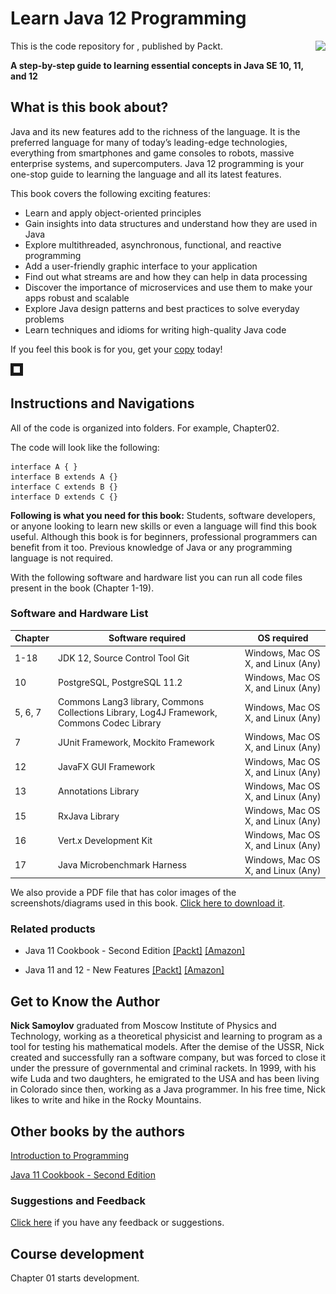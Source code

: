 # Learn Java 12 Programming

<a href="https://www.packtpub.com/application-development/learn-java-12-programming?utm_source=github&utm_medium=repository&utm_campaign="><img src="https://prod.packtpub.com/media/catalog/product/cache/e4d64343b1bc593f1c5348fe05efa4a6/b/1/b12965_mockupcover.png" height="256px" align="right"></a>

This is the code repository for [](https://www.packtpub.com/application-development/learn-java-12-programming?utm_source=github&utm_medium=repository&utm_campaign=), published by Packt.

**A step-by-step guide to learning essential concepts in Java SE 10, 11, and 12**

## What is this book about?
Java and its new features add to the richness of the language. It is the preferred language for many of today’s leading-edge technologies, everything from smartphones and game consoles to robots, massive enterprise systems, and supercomputers. Java 12 programming is your one-stop guide to learning the language and all its latest features.

This book covers the following exciting features:
* Learn and apply object-oriented principles
* Gain insights into data structures and understand how they are used in Java
* Explore multithreaded, asynchronous, functional, and reactive programming
* Add a user-friendly graphic interface to your application
* Find out what streams are and how they can help in data processing
* Discover the importance of microservices and use them to make your apps robust and scalable
* Explore Java design patterns and best practices to solve everyday problems
* Learn techniques and idioms for writing high-quality Java code
 
If you feel this book is for you, get your [copy](https://www.amazon.com/dp/1789957052) today! 

  <a href="https://www.packtpub.com/?utm_source=github&utm_medium=banner&utm_campaign=GitHubBanner"><img src="https://raw.githubusercontent.com/PacktPublishing/GitHub/master/GitHub.png" 
alt="https://www.packtpub.com/" border="5" /></a>

## Instructions and Navigations
All of the code is organized into folders. For example, Chapter02.

The code will look like the following:
```
interface A { }
interface B extends A {}
interface C extends B {}
interface D extends C {}
```

**Following is what you need for this book:**
Students, software developers, or anyone looking to learn new skills or even a language will find this book useful. Although this book is for beginners, professional programmers can benefit from it too. Previous knowledge of Java or any programming language is not required.

With the following software and hardware list you can run all code files present in the book (Chapter 1-19).
### Software and Hardware List
| Chapter | Software required | OS required |
| -------- | ------------------------------------ | ----------------------------------- |
| 1-18 | JDK 12, Source Control Tool Git | Windows, Mac OS X, and Linux (Any) |
| 10 | PostgreSQL, PostgreSQL 11.2 | Windows, Mac OS X, and Linux (Any) |
| 5, 6, 7 | Commons Lang3 library, Commons Collections Library, Log4J Framework, Commons Codec Library | Windows, Mac OS X, and Linux (Any) |
| 7 | JUnit Framework, Mockito Framework | Windows, Mac OS X, and Linux (Any) |
| 12 | JavaFX GUI Framework | Windows, Mac OS X, and Linux (Any) |
| 13 | Annotations Library | Windows, Mac OS X, and Linux (Any) |
| 15 | RxJava Library | Windows, Mac OS X, and Linux (Any) |
| 16 | Vert.x Development Kit | Windows, Mac OS X, and Linux (Any) |
| 17 | Java Microbenchmark Harness | Windows, Mac OS X, and Linux (Any) |

We also provide a PDF file that has color images of the screenshots/diagrams used in this book. [Click here to download it](https://www.packtpub.com/sites/default/files/downloads/9781789957051_ColorImages.pdf).

### Related products
* Java 11 Cookbook - Second Edition  [[Packt]](https://prod.packtpub.com/in/application-development/java-11-cookbook-second-edition?utm_source=github&utm_medium=repository&utm_campaign=) [[Amazon]](https://www.amazon.com/dp/1789132355)

* Java 11 and 12 - New Features  [[Packt]](https://prod.packtpub.com/in/application-development/java-11-and-12-new-features?utm_source=github&utm_medium=repository&utm_campaign=) [[Amazon]](https://www.amazon.com/dp/1789133270)

## Get to Know the Author
**Nick Samoylov**
graduated from Moscow Institute of Physics and Technology, working as a theoretical physicist and learning to program as a tool for testing his mathematical models. After the demise of the USSR, Nick created and successfully ran a software company, but was forced to close it under the pressure of governmental and criminal rackets. In 1999, with his wife Luda and two daughters, he emigrated to the USA and has been living in Colorado since then, working as a Java programmer. In his free time, Nick likes to write and hike in the Rocky Mountains.

## Other books by the authors
[](https://www.packtpub.com/application-development/introduction-programming?utm_source=github&utm_medium=repository&utm_campaign=)

[Introduction to Programming](https://prod.packtpub.com/in/application-development/introduction-programming)

[Java 11 Cookbook - Second Edition](https://www.packtpub.com/application-development/java-11-cookbook-second-edition?utm_source=github&utm_medium=repository&utm_campaign=9781789132359)

### Suggestions and Feedback
[Click here](https://docs.google.com/forms/d/e/1FAIpQLSdy7dATC6QmEL81FIUuymZ0Wy9vH1jHkvpY57OiMeKGqib_Ow/viewform) if you have any feedback or suggestions.

## Course development
Chapter 01 starts development.
